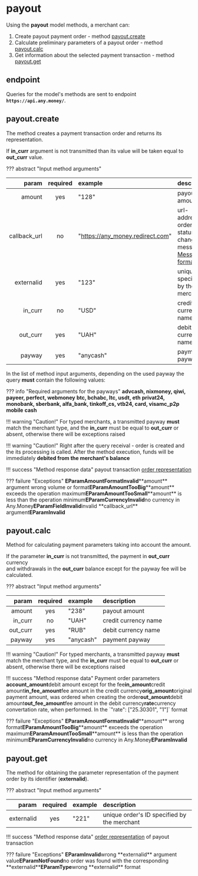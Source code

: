 # payout

Using the **payout** model methods, a merchant can:

1. Create payout payment order - method [payout.create](payout.md#payout_create)
2. Calculate preliminary parameters of a payout order - method [payout.calc](payout.md#payout_calc)
3. Get information about the selected payment transaction - method [payout.get](payout.md#payout_get)

## endpoint

Queries for the model's methods are sent to endpoint **`https://api.any.money/`**.

## payout.create

The method creates a payment transaction order and returns its representation.

If **in\_curr** argument is not transmitted than its value will be taken equal to **out\_curr** value.

??? abstract "Input method arguments"

| param | required | example | description |
| ---: | :---: | :--- | :--- |
| amount | yes | "128" | payout amount |
| callback\_url | no | "[https://any\_money.redirect.com](https://any_money.redirect.com)" | url-address for order status change messages. [Messages format](../../test/en/add_order.md#order_repr) |
| externalid | yes | "123" | unique ID specified by the merchant |
| in\_curr | no | "USD" | credit currency name |
| out\_curr | yes | "UAH" | debit currency name |
| payway | yes | "anycash" | payment payway |

In the list of method input arguments, depending on the used payway the query **must** contain the following values:

??? info "Required arguments for the payways" **advcash, nixmoney, qiwi, payeer, perfect, webmoney** **btc, bchabc, ltc, usdt, eth** **privat24, monobank, sberbank, alfa\_bank, tinkoff\_cs, vtb24, card, visamc\_p2p** **mobile** **cash**

!!! warning "Caution!" For typed merchants, a transmitted payway **must** match the merchant type, and the **in\_curr** must be equal to **out\_curr** or absent, otherwise there will be exceptions raised

!!! warning "Caution!" Right after the query receival - order is created and the its processing is called. After the method execution, funds will be immediately **debited from the merchant's balance**

!!! success "Method response data" payout transaction [order representation](../../test/en/add_order.md)

??? failure "Exceptions" **EParamAmountFormatInvalid**\*\*amount\*\* argument wrong volume or format**EParamAmountTooBig**\*\*amount\*\* exceeds the operation maximum**EParamAmountTooSmall**\*\*amount\*\* is less than the operation minimum**EParamCurrencyInvalid**no currency in Any.Money**EParamFieldInvalid**invalid \*\*callback\_url\*\* argument**EParamInvalid**

## payout.calc

Method for calculating payment parameters taking into account the amount.

If the parameter **in\_curr** is not transmitted, the payment in **out\_curr** currency  
and withdrawals in the **out\_curr** balance except for the payway fee will be calculated.

??? abstract "Input method arguments"

| param | required | example | description |
| ---: | :---: | :--- | :--- |
| amount | yes | "238" | payout amount |
| in\_curr | no | "UAH" | credit currency name |
| out\_curr | yes | "RUB" | debit currency name |
| payway | yes | "anycash" | payment payway |

!!! warning "Caution!" For typed merchants, a transmitted payway **must** match the merchant type, and the **in\_curr** must be equal to **out\_curr** or absent, otherwise there will be exceptions raised

!!! success "Method response data" Payment order parameters **account\_amount**debit amount except for the fee**in\_amount**credit amount**in\_fee\_amount**fee amount in the credit currency**orig\_amount**original payment amount, was ordered when creating the order**out\_amount**debit amount**out\_fee\_amount**fee amount in the debit currency**rate**currency convertation rate, when performed. In the \`"rate": \["25.30301", "1"\]\` format

??? failure "Exceptions" **EParamAmountFormatInvalid**\*\*amount\*\* wrong format**EParamAmountTooBig**\*\*amount\*\* exceeds the operation maximum**EParamAmountTooSmall**\*\*amount\*\* is less than the operation minimum**EParamCurrencyInvalid**no currency in Any.Money**EParamInvalid**

## payout.get

The method for obtaining the parameter representation of the payment order by its identifier \(**externalid**\).

??? abstract "Input method arguments"

| param | required | example | description |
| ---: | :---: | :--- | :--- |
| externalid | yes | "221" | unique order's ID specified by the merchant |

!!! success "Method response data" [order representation](../../test/en/add_order.md) of payout transaction

??? failure "Exceptions" **EParamInvalid**wrong \*\*externalid\*\* argument value**EParamNotFound**no order was found with the corresponding \*\*externalid\*\***EParamType**wrong \*\*externalid\*\* format

